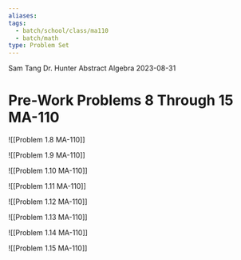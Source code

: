 ```yaml
---
aliases: 
tags:
  - batch/school/class/ma110
  - batch/math
type: Problem Set
---
```

Sam Tang
Dr. Hunter
Abstract Algebra
2023-08-31
# Pre-Work Problems 8 Through 15 MA-110

![[Problem 1.8 MA-110]]

![[Problem 1.9 MA-110]]

![[Problem 1.10 MA-110]]

![[Problem 1.11 MA-110]]

![[Problem 1.12 MA-110]]

![[Problem 1.13 MA-110]]

![[Problem 1.14 MA-110]]

![[Problem 1.15 MA-110]]

